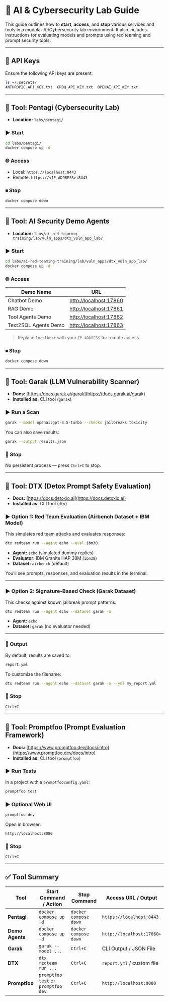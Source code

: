 # 🔧 AI & Cybersecurity Lab Guide

This guide outlines how to **start**, **access**, and **stop** various services and tools in a modular AI/Cybersecurity lab environment. It also includes instructions for evaluating models and prompts using red teaming and prompt security tools.

---

## 🔑 API Keys

Ensure the following API keys are present:

```bash
ls ~/.secrets/
ANTHROPIC_API_KEY.txt  GROQ_API_KEY.txt  OPENAI_API_KEY.txt
```

---

## 🔐 Tool: Pentagi (Cybersecurity Lab)

* **Location:** `labs/pentagi/`

### ▶️ Start

```bash
cd labs/pentagi/
docker compose up -d
```

### 🌐 Access

* Local: `https://localhost:8443`
* Remote: `https://<IP_ADDRESS>:8443`

### ⏹ Stop

```bash
docker compose down
```

---

## 🤖 Tool: AI Security Demo Agents

* **Location:** `labs/ai-red-teaming-training/lab/vuln_apps/dtx_vuln_app_lab/`

### ▶️ Start

```bash
cd labs/ai-red-teaming-training/lab/vuln_apps/dtx_vuln_app_lab/
docker compose up -d
```

### 🌐 Access

| Demo Name            | URL                                              |
| -------------------- | ------------------------------------------------ |
| Chatbot Demo         | [http://localhost:17860](http://localhost:17860) |
| RAG Demo             | [http://localhost:17861](http://localhost:17861) |
| Tool Agents Demo     | [http://localhost:17862](http://localhost:17862) |
| Text2SQL Agents Demo | [http://localhost:17863](http://localhost:17863) |

> Replace `localhost` with your `IP_ADDRESS` for remote access.

### ⏹ Stop

```bash
docker compose down
```

---

## 🧪 Tool: Garak (LLM Vulnerability Scanner)

* **Docs:** [https://docs.garak.ai/garak](https://docs.garak.ai/garak)
* **Installed as:** CLI tool (`garak`)

### ▶️ Run a Scan

```bash
garak --model openai:gpt-3.5-turbo --checks jailbreaks toxicity
```

You can also save results:

```bash
garak --output results.json
```

### 🛑 Stop

No persistent process — press `Ctrl+C` to stop.

---

## 🧼 Tool: DTX (Detox Prompt Safety Evaluation)

* **Docs:** [https://docs.detoxio.ai](https://docs.detoxio.ai)
* **Installed as:** CLI tool (`dtx`)

### ▶️ Option 1: Red Team Evaluation (Airbench Dataset + IBM Model)

This simulates red team attacks and evaluates responses:

```bash
dtx redteam run --agent echo --eval ibm38
```

* **Agent:** `echo` (simulated dummy replies)
* **Evaluator:** IBM Granite HAP 38M (`ibm38`)
* **Dataset:** `airbench` (default)

You’ll see prompts, responses, and evaluation results in the terminal.

---

### ▶️ Option 2: Signature-Based Check (Garak Dataset)

This checks against known jailbreak prompt patterns:

```bash
dtx redteam run --agent echo --dataset garak -o
```

* **Agent:** `echo`
* **Dataset:** `garak` (no evaluator needed)

---

### 📁 Output

By default, results are saved to:

```bash
report.yml
```

To customize the filename:

```bash
dtx redteam run --agent echo --dataset garak -o --yml my_report.yml
```

### 🛑 Stop

```bash
Ctrl+C
```

---

## 🤖 Tool: Promptfoo (Prompt Evaluation Framework)

* **Docs:** [https://www.promptfoo.dev/docs/intro](https://www.promptfoo.dev/docs/intro)
* **Installed as:** CLI tool (`promptfoo`)

### ▶️ Run Tests

In a project with a `promptfooconfig.yaml`:

```bash
promptfoo test
```

### ▶️ Optional Web UI

```bash
promptfoo dev
```

Open in browser:

```
http://localhost:8080
```

### 🛑 Stop

```bash
Ctrl+C
```

---

## ✅ Tool Summary

| Tool            | Start Command / Action              | Stop Command          | Access URL / Output        |
| --------------- | ----------------------------------- | --------------------- | -------------------------- |
| **Pentagi**     | `docker compose up -d`              | `docker compose down` | `https://localhost:8443`   |
| **Demo Agents** | `docker compose up -d`              | `docker compose down` | `http://localhost:17860+`  |
| **Garak**       | `garak --model ...`                 | `Ctrl+C`              | CLI Output / JSON File     |
| **DTX**         | `dtx redteam run ...`               | `Ctrl+C`              | `report.yml` / custom file |
| **Promptfoo**   | `promptfoo test` or `promptfoo dev` | `Ctrl+C`              | `http://localhost:8080`    |

